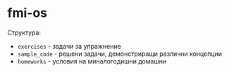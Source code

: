# fmi-os

Структура:

- `exercises` - задачи за упражнение
- `sample_code` - решени задачи, демонстриращи различни концепции
- `homeworks` - условия на миналогодишни домашни
